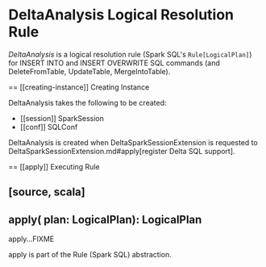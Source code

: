 # DeltaAnalysis Logical Resolution Rule

*DeltaAnalysis* is a logical resolution rule (Spark SQL's `Rule[LogicalPlan]`) for INSERT INTO and INSERT OVERWRITE SQL commands (and DeleteFromTable, UpdateTable, MergeIntoTable).

== [[creating-instance]] Creating Instance

DeltaAnalysis takes the following to be created:

* [[session]] SparkSession
* [[conf]] SQLConf

DeltaAnalysis is created when DeltaSparkSessionExtension is requested to DeltaSparkSessionExtension.md#apply[register Delta SQL support].

== [[apply]] Executing Rule

[source, scala]
----
apply(
  plan: LogicalPlan): LogicalPlan
----

apply...FIXME

apply is part of the Rule (Spark SQL) abstraction.
